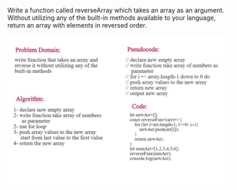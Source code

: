 Write a function called reverseArray which takes an array as an argument. Without utilizing any of the built-in methods available to your language, return an array with elements in reversed order.

![drawing](../imgs/drawing.jpg)